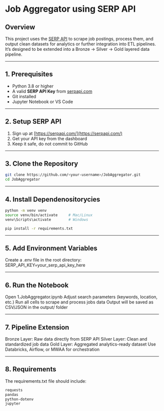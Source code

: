 # Job Aggregator using SERP API

## Overview
This project uses the [SERP API](https://serpapi.com/) to scrape job postings, process them, and output clean datasets for analytics or further integration into ETL pipelines. It’s designed to be extended into a Bronze → Silver → Gold layered data pipeline.

---

## 1. Prerequisites
- Python 3.8 or higher
- A valid **SERP API Key** from [serpapi.com](https://serpapi.com/)
- Git installed
- Jupyter Notebook or VS Code

---

## 2. Setup SERP API
1. Sign up at [https://serpapi.com/](https://serpapi.com/)
2. Get your API key from the dashboard  
3. Keep it safe, do not commit to GitHub

---

## 3. Clone the Repository
```bash
git clone https://github.com/<your-username>/JobAggregator.git
cd JobAggregator
```
---

## 4. Install Dependenositorycies
```bash
python -m venv venv
source venv/bin/activate     # Mac/Linux  
venv\Scripts\activate        # Windows  

pip install -r requirements.txt
```

---

## 5.  Add Environment Variables
Create a .env file in the root directory:
SERP_API_KEY=your_serp_api_key_here


---

## 6. Run the Notebook
Open 1.JobAggregator.ipynb
Adjust search parameters (keywords, location, etc.)
Run all cells to scrape and process jobs data
Output will be saved as CSV/JSON in the output/ folder

---

## 7. Pipeline Extension
Bronze Layer: Raw data directly from SERP API
Silver Layer: Clean and standardized job data
Gold Layer: Aggregated analytics-ready dataset
Use Databricks, Airflow, or MWAA for orchestration

---

## 8. Requirements 
The requirements.txt file should include:
```bash
requests
pandas
python-dotenv
jupyter
```
